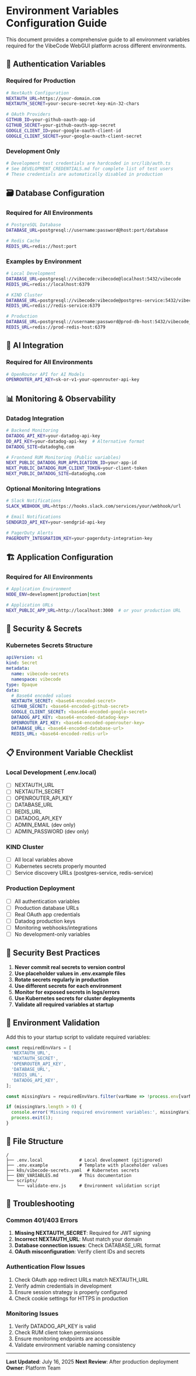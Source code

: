 # Environment Variables Configuration Guide

This document provides a comprehensive guide to all environment variables required for the VibeCode WebGUI platform across different environments.

## 🔑 Authentication Variables

### Required for Production
```bash
# NextAuth Configuration
NEXTAUTH_URL=https://your-domain.com
NEXTAUTH_SECRET=your-secure-secret-key-min-32-chars

# OAuth Providers
GITHUB_ID=your-github-oauth-app-id
GITHUB_SECRET=your-github-oauth-app-secret
GOOGLE_CLIENT_ID=your-google-oauth-client-id
GOOGLE_CLIENT_SECRET=your-google-oauth-client-secret
```

### Development Only
```bash
# Development test credentials are hardcoded in src/lib/auth.ts
# See DEVELOPMENT_CREDENTIALS.md for complete list of test users
# These credentials are automatically disabled in production
```

## 🗃️ Database Configuration

### Required for All Environments
```bash
# PostgreSQL Database
DATABASE_URL=postgresql://username:password@host:port/database

# Redis Cache
REDIS_URL=redis://host:port
```

### Examples by Environment
```bash
# Local Development
DATABASE_URL=postgresql://vibecode:vibecode@localhost:5432/vibecode
REDIS_URL=redis://localhost:6379

# KIND Cluster
DATABASE_URL=postgresql://vibecode:vibecode@postgres-service:5432/vibecode
REDIS_URL=redis://redis-service:6379

# Production
DATABASE_URL=postgresql://username:password@prod-db-host:5432/vibecode_prod
REDIS_URL=redis://prod-redis-host:6379
```

## 🤖 AI Integration

### Required for All Environments
```bash
# OpenRouter API for AI Models
OPENROUTER_API_KEY=sk-or-v1-your-openrouter-api-key
```

## 📊 Monitoring & Observability

### Datadog Integration
```bash
# Backend Monitoring
DATADOG_API_KEY=your-datadog-api-key
DD_API_KEY=your-datadog-api-key  # Alternative format
DATADOG_SITE=datadoghq.com

# Frontend RUM Monitoring (Public variables)
NEXT_PUBLIC_DATADOG_RUM_APPLICATION_ID=your-app-id
NEXT_PUBLIC_DATADOG_RUM_CLIENT_TOKEN=your-client-token
NEXT_PUBLIC_DATADOG_SITE=datadoghq.com
```

### Optional Monitoring Integrations
```bash
# Slack Notifications
SLACK_WEBHOOK_URL=https://hooks.slack.com/services/your/webhook/url

# Email Notifications
SENDGRID_API_KEY=your-sendgrid-api-key

# PagerDuty Alerts
PAGERDUTY_INTEGRATION_KEY=your-pagerduty-integration-key
```

## 🏗️ Application Configuration

### Required for All Environments
```bash
# Application Environment
NODE_ENV=development|production|test

# Application URLs
NEXT_PUBLIC_APP_URL=http://localhost:3000  # or your production URL
```

## 🔐 Security & Secrets

### Kubernetes Secrets Structure
```yaml
apiVersion: v1
kind: Secret
metadata:
  name: vibecode-secrets
  namespace: vibecode
type: Opaque
data:
  # Base64 encoded values
  NEXTAUTH_SECRET: <base64-encoded-secret>
  GITHUB_SECRET: <base64-encoded-github-secret>
  GOOGLE_CLIENT_SECRET: <base64-encoded-google-secret>
  DATADOG_API_KEY: <base64-encoded-datadog-key>
  OPENROUTER_API_KEY: <base64-encoded-openrouter-key>
  DATABASE_URL: <base64-encoded-database-url>
  REDIS_URL: <base64-encoded-redis-url>
```

## 📋 Environment Variable Checklist

### Local Development (.env.local)
- [ ] NEXTAUTH_URL
- [ ] NEXTAUTH_SECRET
- [ ] OPENROUTER_API_KEY
- [ ] DATABASE_URL
- [ ] REDIS_URL
- [ ] DATADOG_API_KEY
- [ ] ADMIN_EMAIL (dev only)
- [ ] ADMIN_PASSWORD (dev only)

### KIND Cluster
- [ ] All local variables above
- [ ] Kubernetes secrets properly mounted
- [ ] Service discovery URLs (postgres-service, redis-service)

### Production Deployment
- [ ] All authentication variables
- [ ] Production database URLs
- [ ] Real OAuth app credentials
- [ ] Datadog production keys
- [ ] Monitoring webhooks/integrations
- [ ] No development-only variables

## 🚨 Security Best Practices

1. **Never commit real secrets to version control**
2. **Use placeholder values in .env.example files**
3. **Rotate secrets regularly in production**
4. **Use different secrets for each environment**
5. **Monitor for exposed secrets in logs/errors**
6. **Use Kubernetes secrets for cluster deployments**
7. **Validate all required variables at startup**

## 🔧 Environment Validation

Add this to your startup script to validate required variables:

```typescript
const requiredEnvVars = [
  'NEXTAUTH_URL',
  'NEXTAUTH_SECRET',
  'OPENROUTER_API_KEY',
  'DATABASE_URL',
  'REDIS_URL',
  'DATADOG_API_KEY',
];

const missingVars = requiredEnvVars.filter(varName => !process.env[varName]);

if (missingVars.length > 0) {
  console.error('Missing required environment variables:', missingVars);
  process.exit(1);
}
```

## 📁 File Structure

```
/
├── .env.local              # Local development (gitignored)
├── .env.example            # Template with placeholder values
├── k8s/vibecode-secrets.yaml  # Kubernetes secrets
├── ENV_VARIABLES.md        # This documentation
└── scripts/
    └── validate-env.js     # Environment validation script
```

## 🐛 Troubleshooting

### Common 401/403 Errors
1. **Missing NEXTAUTH_SECRET**: Required for JWT signing
2. **Incorrect NEXTAUTH_URL**: Must match your domain
3. **Database connection issues**: Check DATABASE_URL format
4. **OAuth misconfiguration**: Verify client IDs and secrets

### Authentication Flow Issues
1. Check OAuth app redirect URLs match NEXTAUTH_URL
2. Verify admin credentials in development
3. Ensure session strategy is properly configured
4. Check cookie settings for HTTPS in production

### Monitoring Issues
1. Verify DATADOG_API_KEY is valid
2. Check RUM client token permissions
3. Ensure monitoring endpoints are accessible
4. Validate environment variable naming consistency

---

**Last Updated**: July 16, 2025
**Next Review**: After production deployment
**Owner**: Platform Team
